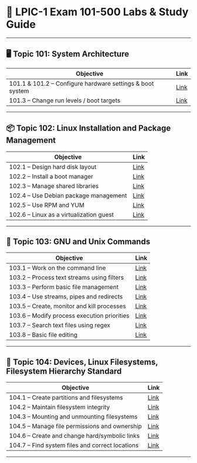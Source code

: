 # 🔧 LPIC-1 Exam 101-500 Labs & Study Guide

---

## 🖥️ Topic 101: System Architecture

| Objective | Link |
|-----------|------|
| 101.1 & 101.2 – Configure hardware settings & boot system | [Link](https://github.com/Jose01000111/101.1-Determine-and-configure-hardware-settings.git) |
| 101.3 – Change run levels / boot targets | [Link](https://github.com/Jose01000111/101.3-Change-run-levels-boot-targets-and-shutdown-or-reboot-system.git) |

---

## 📦 Topic 102: Linux Installation and Package Management

| Objective | Link |
|-----------|------|
| 102.1 – Design hard disk layout | [Link](https://github.com/Jose01000111/102.1-Disk_Layout_design.git) |
| 102.2 – Install a boot manager | [Link](https://github.com/Jose01000111/LPIC1-102.2-Install-a-Boot-Manager.git) |
| 102.3 – Manage shared libraries | [Link](https://github.com/Jose01000111/102.3-Managed-Shared-Libraries.git) |
| 102.4 – Use Debian package management | [Link](https://github.com/Jose01000111/102.4-Use-Debian-Package-Management.git) |
| 102.5 – Use RPM and YUM | [Link](https://github.com/Jose01000111/102.5-Use-RPM-and-YUM-package-management.git) |
| 102.6 – Linux as a virtualization guest | [Link](https://github.com/Jose01000111/Linux-as-a-Virtualization-Guest.git) |

---

## 🐧 Topic 103: GNU and Unix Commands

| Objective | Link |
|-----------|------|
| 103.1 – Work on the command line | [Link](https://github.com/Jose01000111/103.1-Work-on-the-command-line.git) |
| 103.2 – Process text streams using filters | [Link](https://github.com/Jose01000111/103.2-Process-Text-Streams-Using-Filters.git) |
| 103.3 – Perform basic file management | [Link](https://github.com/Jose01000111/103.3-Perform-Basic-File-Management.git) |
| 103.4 – Use streams, pipes and redirects | [Link](https://github.com/Jose01000111/103.4-Use-Streams-Pipes-and-Redirects.git) |
| 103.5 – Create, monitor and kill processes | [Link](https://github.com/Jose01000111/103.5-Create-Monitor-and-Kill-Processes.git) |
| 103.6 – Modify process execution priorities | [Link](https://github.com/Jose01000111/103.6-Modify-process-execution-priorities.git) |
| 103.7 – Search text files using regex | [Link](https://github.com/Jose01000111/103.7-Search-Text-Files-Using-Regular-Expressions.git) |
| 103.8 – Basic file editing | [Link]() |

---

## 📂 Topic 104: Devices, Linux Filesystems, Filesystem Hierarchy Standard

| Objective | Link |
|-----------|------|
| 104.1 – Create partitions and filesystems | [Link]() |
| 104.2 – Maintain filesystem integrity | [Link]() |
| 104.3 – Mounting and unmounting filesystems | [Link]() |
| 104.5 – Manage file permissions and ownership | [Link]() |
| 104.6 – Create and change hard/symbolic links | [Link]() |
| 104.7 – Find system files and correct locations | [Link]() |

---
